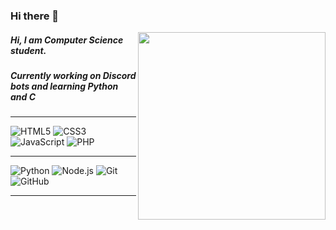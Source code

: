 ### Hi there 👋

<img src="https://media.discordapp.net/attachments/963527289344233485/1025178117674893392/d4f3b2e3-2ec4-4a82-a47e-76973fc3ab2d_copy.jpg" align="right" width="300" height="auto">


##### Hi, I am Computer Science student.
##### Currently working on Discord bots and learning Python and C
<hr/>

![HTML5](https://img.shields.io/badge/-HTML5-222222?style=flat&logo=html5)
![CSS3](https://img.shields.io/badge/-CSS3-222222?style=flat&logo=css3)
![JavaScript](https://img.shields.io/badge/-JavaScript-222222?style=flat&logo=javascript)
![PHP](https://img.shields.io/badge/-PHP-222222?style=flat&logo=php)
<hr/>

![Python](https://img.shields.io/badge/-Python-222222?style=flat&logo=python)
![Node.js](https://img.shields.io/badge/-Node.js-222222?style=flat&logo=node.js)
![Git](https://img.shields.io/badge/-Git-222222?style=flat&logo=git&logoColor=F05032)
![GitHub](https://img.shields.io/badge/-GitHub-222222?style=flat&logo=github&logoColor=181717)
<hr/>
